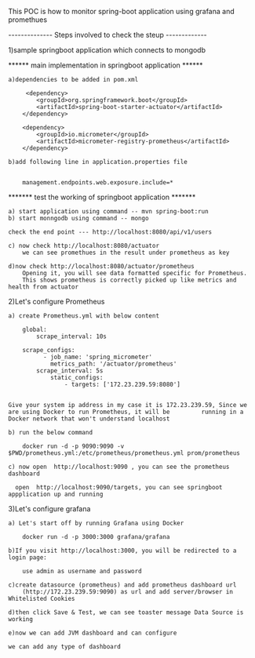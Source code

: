 This POC is how to monitor spring-boot application using grafana and promethues

-------------- Steps involved to check the steup  -------------

1)sample springboot application which connects to mongodb
	
 
 ******  main implementation in springboot application ******
	
	a)dependencies to be added in pom.xml

	 	 <dependency>
			<groupId>org.springframework.boot</groupId>
			<artifactId>spring-boot-starter-actuator</artifactId>
		</dependency>

		<dependency>
			<groupId>io.micrometer</groupId>
			<artifactId>micrometer-registry-prometheus</artifactId>
		</dependency>
	
	b)add following line in application.properties file
		
	
		management.endpoints.web.exposure.include=*	 



 ******* test the working of springboot application *******

	a) start application using command -- mvn spring-boot:run
	b) start monngodb using command -- mongo
	
	check the end point --- http://localhost:8080/api/v1/users 

	c) now check http://localhost:8080/actuator
		we can see promethues in the result under prometheus as key

 	d)now check http://localhost:8080/actuator/prometheus	
		Opening it, you will see data formatted specific for Prometheus.
		This shows prometheus is correctly picked up like metrics and health from actuator
		

2)Let's configure Prometheus

	a) create Prometheus.yml with below content

		global:
  			scrape_interval: 10s

		scrape_configs:
 		      - job_name: 'spring_micrometer'
    			metrics_path: '/actuator/prometheus'
   			scrape_interval: 5s
    			static_configs:
      				- targets: ['172.23.239.59:8080']


	Give your system ip address in my case it is 172.23.239.59, Since we are using Docker to run Prometheus, it will be 		running in a Docker network that won't understand localhost
	
	b) run the below command

		docker run -d -p 9090:9090 -v $PWD/prometheus.yml:/etc/prometheus/prometheus.yml prom/prometheus
			 
	c) now open  http://localhost:9090 , you can see the prometheus dashboard

	  open	http://localhost:9090/targets, you can see springboot appplication up and running

3)Let's configure grafana


	a) Let's start off by running Grafana using Docker

		docker run -d -p 3000:3000 grafana/grafana

	b)If you visit http://localhost:3000, you will be redirected to a login page:
		
		use admin as username and password

	c)create datasource (prometheus) and add prometheus dashboard url 
		(http://172.23.239.59:9090) as url and add server/browser in Whitelisted Cookies

	d)then click Save & Test, we can see toaster message Data Source is working 

	e)now we can add JVM dashboard and can configure 
		
	we can add any type of dashboard

